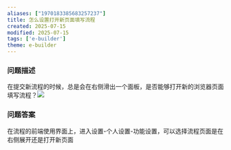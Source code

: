 ```yaml
---
aliases: ["1970183385683257237"]
title: 怎么设置打开新页面填写流程
created: 2025-07-15
modified: 2025-07-15
tags: ['e-builder']
theme: e-builder
---
```


### 问题描述

在提交新流程的时候，总是会在右侧滑出一个面板，是否能够打开新的浏览器页面填写流程？![](https://myhelpdoc.oss-cn-heyuan.aliyuncs.com/mdimages/6d2313b23049ab562f1c1fd88cd42623.jpg)

### 问题答案

在流程的前端使用界面上，进入设置-个人设置-功能设置，可以选择流程页面是在右侧展开还是打开新页面

